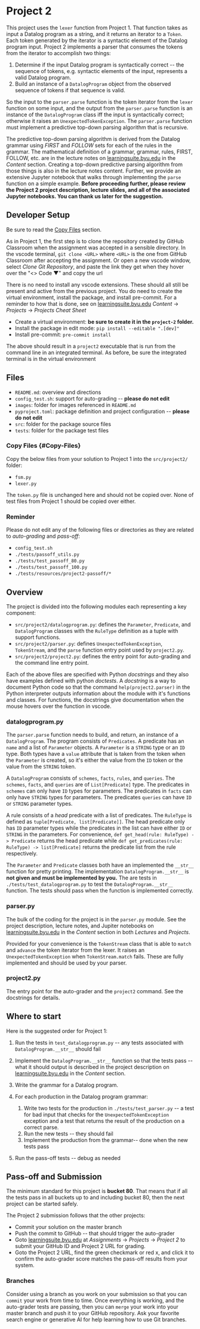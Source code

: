# Project 2

This project uses the `lexer` function from Project 1. That function takes as input a Datalog program as a string, and it returns an iterator to a `Token`. Each token generated by the iterator is a syntactic element of the Datalog program input. Project 2 implements a parser that consumes the tokens from the iterator to accomplish two things:

  1. Determine if the input Datalog program is syntactically correct -- the sequence of tokens, e.g. syntactic elements of the input, represents a valid Datalog program.
  2. Build an instance of a `DatalogProgram` object from the observed sequence of tokens if that sequence is valid.

So the input to the `parser.parse` function is the token iterator from the `lexer` function on some input, and the output from the `parser.parse` function is an instance of the `DatalogProgram` class iff the input is syntactically correct; otherwise it raises an `UnexpectedTokenException`. The `parser.parse` function must implement a predictive top-down parsing algorithm that is recursive.

The predictive top-down parsing algorithm is derived from the Datalog grammar using _FIRST_ and _FOLLOW_ sets for each of the rules in the grammar. The mathematical definition of a grammar, grammar, rules, FIRST, FOLLOW, etc. are in the lecture notes on [learningsuite.byu.edu](https://learningsuite.byu.edu) in the _Content_ section. Creating a top-down predictive parsing algorithm from those things is also in the lecture notes content. Further, we provide an extensive Jupyter notebook that walks through implementing the `parse` function on a simple example.
**Before proceeding further, please review the Project 2 project description, lecture slides, and all of the associated Jupyter notebooks. You can thank us later for the suggestion.**

## Developer Setup

Be sure to read the [Copy Files](#Copy-Files) section.

As in Project 1, the first step is to clone the repository created by GitHub Classroom when the assignment was accepted in a sensible directory. In the vscode terminal, `git clone <URL>` where `<URL>` is the one from GitHub Classroom after accepting the assignment. Or open a new vscode window, select _Clone Git Repository_, and paste the link they get when they hover over the "<> Code ▼" and copy the url

There is no need to install any vscode extensions. These should all still be present and active from the previous project. You do need to create the virtual environment, install the package, and install pre-commit. For a reminder to how that is done, see on [learningsuite.byu.edu](https://learningsuite.byu.edu) _Content_ &rarr; _Projects_ &rarr; _Projects Cheat Sheet_

  * Create a virtual environment: **be sure to create it in the `project-2` folder.**
  * Install the package in edit mode: `pip install --editable ".[dev]"`
  * Install pre-commit: `pre-commit install`

The above should result in a `project2` executable that is run from the command line in an integrated terminal. As before, be sure the integrated terminal is in the virtual environment

## Files

  * `README.md`: overview and directions
  * `config_test.sh`: support for auto-grading -- **please do not edit**
  * `images`: folder for images referenced in `README.md`
  * `pyproject.toml`: package definition and project configuration -- **please do not edit**
  * `src`: folder for the package source files
  * `tests`: folder for the package test files

### Copy Files {#Copy-Files}

Copy the below files from your solution to Project 1 into the `src/project2/` folder:

  * `fsm.py`
  * `lexer.py`

The `token.py` file is unchanged here and should not be copied over. None of test files from Project 1 should be copied over either.

### Reminder

Please do not edit any of the following files or directories as they are related to _auto-grading_ and _pass-off_:

  * `config_test.sh`
  * `./tests/passoff_utils.py`
  * `./tests/test_passoff_80.py`
  * `./tests/test_passoff_100.py`
  * `./tests/resources/project2-passoff/*`

## Overview

The project is divided into the following modules each representing a key component:

  * `src/project2/datalogprogram.py`: defines the `Parameter`, `Predicate`, and `DatalogProgram` classes with the `RuleType` definition as a tuple with support functions.
  * `src/project2/parser.py`: defines `UnexpectedTokenException`, `TokenStream`, and the `parse` function entry point used by `project2.py`.
  * `src/project2/project2.py`: defines the entry point for auto-grading and the command line entry point.

Each of the above files are specified with Python _docstrings_ and they also have examples defined with python _doctests_. A _docstring_ is a way to document Python code so that the command `help(project2.parser)` in the Python interpreter outputs information about the module with it's functions and classes. For functions, the docstrings give documentation when the mouse hovers over the function in vscode.

### datalogprogram.py

The `parser.parse` function needs to build, and return, an instance of a `DatalogProgram`. The program consists of `Predicates`. A predicate has an `name` and a list of `Parameter` objects. A `Parameter` is a `STRING` type or an `ID` type. Both types have a `value` attribute that is taken from the token when the `Parameter` is created, so it's either the value from the `ID` token or the value from the `STRING` token.

A `DatalogProgram` consists of `schemes`, `facts`, `rules`, and `queries`. The `schemes`, `facts`, and `queries` are of `List[Predicate]` type. The predicates in `schemes` can only have `ID` types for parameters. The predicates in `facts` can only have `STRING` types for parameters. The predicates `queries` can have `ID` or `STRING` parameter types.

A rule consists of a _head_ predicate with a list of predicates. The `RuleType` is defined as `tuple[Predicate, list[Predicate]]`. The head predicate only has `ID` parameter types while the predicates in the list can have either `ID` or `STRING` in the parameters. For convenience, `def get_head(rule: RuleType) -> Predicate` returns the head predicate while `def get_predicates(rule: RuleType) -> list[Predicate]` returns the predicate list from the rule respectively.

The `Parameter` and `Predicate` classes both have an implemented the `__str__` function for pretty printing. The implementation `DatalogProgram.__str__` is **not given and must be implemented by you.** The are tests in `./tests/test_datalogprogram.py` to test the `DatalogProgram.__str__` function. The tests should pass when the function is implemented correctly.

### parser.py

The bulk of the coding for the project is in the `parser.py` module. See the project description, lecture notes, and Jupiter notebooks on [learningsuite.byu.edu](https://learningsuite.byu.edu) in the _Content_ section in both _Lectures_ and _Projects_.

Provided for your convenience is the `TokenStream` class that is able to  `match` and `advance` the token iterator from the lexer. It raises an `UnexpectedTokenException` when `TokenStream.match` fails. These are fully implemented and should be used by your parser.

### project2.py

The entry point for the auto-grader and the `project2` command. See the docstrings for details.

## Where to start

Here is the suggested order for Project 1:

1. Run the tests in `test_datalogprogram.py` -- any tests associated with `DatalogProgram.__str__` should fail
1. Implement the `DatalogProgram.__str__` function so that the tests pass -- what it should output is described in the project description on [learningsuite.byu.edu](https://learningsuite.byu.edu) in the _Content_ section.
1. Write the grammar for a Datalog program.
1. For each production in the Datalog program grammar:

    1. Write two tests for the production in `./tests/test_parser.py` -- a test for bad input that checks for the `UnexpectedTokenException` exception and a test that returns the result of the production on a correct parse.
    1. Run the new tests -- they should fail
    1. Implement the production from the grammar-- done when the new tests pass

1. Run the pass-off tests -- debug as needed

## Pass-off and Submission

The minimum standard for this project is **bucket 80**. That means that if all the tests pass in all buckets up to and including bucket 80, then the next project can be started safely.

The Project 2 submission follows that the other projects:

  * Commit your solution on the master branch
  * Push the commit to GitHub -- that should trigger the auto-grader
  * Goto [learningsuite.byu.edu](https://learningsuite.byu.edu) at _Assignments_ &rarr; _Projects_ &rarr; _Project 2_ to submit your GitHub ID and Project 2 URL for grading.
  * Goto the Project 2 URL, find the green checkmark or red x, and click it to confirm the auto-grader score matches the pass-off results from your system.

### Branches

Consider using a branch as you work on your submission so that you can `commit` your work from time to time. Once everything is working, and the auto-grader tests are passing, then you can `merge` your work into your master branch and push it to your GitHub repository. Ask your favorite search engine or generative AI for help learning how to use Git branches.
